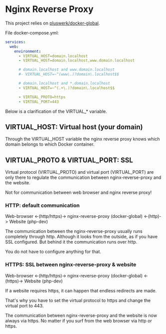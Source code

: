 # Nginx Reverse Proxy

This project relies on [pluswerk/docker-global](https://github.com/pluswerk/docker-global).

File docker-compose.yml:

```yaml
services:
  web:
    environment:
      - VIRTUAL_HOST=domain.localhost
      - VIRTUAL_HOST=domain.localhost,www.domain.localhost

      # domain.localhost and www.domain.localhost
      #- VIRTUAL_HOST=~^(www\.)?domain\.localhost$$

      # domain.localhost and *.domain.localhost
      - VIRTUAL_HOST=~^(.+\.)?domain\.localhost$$

      - VIRTUAL_PROTO=https
      - VIRTUAL_PORT=443
```

Below is a clarification of the VIRTUAL_* variable.

## VIRTUAL_HOST: Virtual host (your domain)

Through the VIRTUAL_HOST variable the nginx reverse proxy knows which domain belongs to which Docker container.

## VIRTUAL_PROTO & VIRTUAL_PORT: SSL

Virtual protocol (VIRTUAL_PROTO) and virtual port (VIRTUAL_PORT) are only there to regulate the communication between nginx-reverse-proxy and the website.

Not for communication between web browser and nginx reverse proxy!

### HTTP: default communication

Web-browser <-(http/https)-> nginx-reverse-proxy (docker-global) <-(http)-> Website (php-dev)

The communication between the nginx-reverse-proxy usually runs completely through http.
Although it looks from the outside, as if you have SSL configured.
But behind it the communication runs over http.

You do not have to configure anything for that.

### HTTPS: SSL between nginx-reverse-proxy & website

Web-browser <-(http/https)-> nginx-reverse-proxy (docker-global) <-(https)-> Website (php-dev)

If a website requires https, it can happen that endless redirects are made.

That's why you have to set the virtual protocol to https and change the virtual port to 443.

The communication between nginx-reverse-proxy and the website is now always via https.
No matter if you surf from the web browser via http or https.
